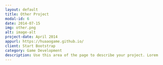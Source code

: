 ```yaml
---
layout: default
title: Other Project
modal-id: 6
date: 2014-07-15
img: other.png
alt: image-alt
project-date: April 2014
appurl: https://huaaogame.github.io/
client: Start Bootstrap
category: Game Development
description: Use this area of the page to describe your project. Lorem ipsum dolor sit amet, consectetur adipisicing elit. Mollitia neque assumenda ipsam nihil, molestias magnam, recusandae quos quis inventore quisquam velit asperiores, vitae? Reprehenderit soluta, eos quod consequuntur itaque. Nam.
---
```


